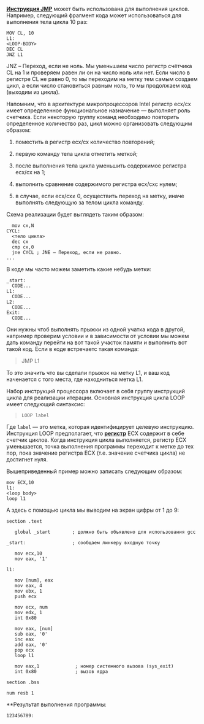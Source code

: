 [**Инструкция JMP**](https://ravesli.com/assembler-usloviya/) может быть использована для выполнения циклов. Например, следующий фрагмент кода может использоваться для выполнения тела цикла 10 раз:


```
MOV CL, 10
L1:
<LOOP-BODY>
DEC CL
JNZ L1

```

JNZ – Переход, если не ноль. Мы уменьшаем число регистр счётчика CL на 1 и проверяем равен ли он на число ноль или нет. Если число в регистре CL не равно 0, то мы переходим на метку тем самым создаем цикл, а если число становиться равным ноль, то мы продолжаем код (выходим из цикла).

Напомним, что в архитектуре микропроцессоров Intel регистр ecx/cx имеет определенное функциональное назначение — выполняет роль счетчика. Если некоторую группу команд необходимо повторить определенное количество раз, цикл можно организовать следующим образом:

 1) поместить в регистр ecx/cx количество повторений;
 
 2) первую команду тела цикла отметить меткой;
 
 3) после выполнения тела цикла уменьшить содержимое регистра ecx/cx на 1;
 
 4) выполнить сравнение содержимого регистра ecx/cxс нулем;
 
 5) в случае, если ecx/cx≠ 0, осуществить переход на метку, иначе выполнять следующую за телом цикла команду.

Схема реализации будет выглядеть таким образом:

```
  mov cx,N
CYCL:
  <тело цикла>
  dec cx
  cmp cx,0
  jne CYCL ; JNE – Переход, если не равно.
...

```

В коде мы часто можем заметить какие небудь метки:

```
_start:
  CODE...
L1:
  CODE...
L2:
  CODE...
Exit:
  CODE...

```

Они нужны чтоб выполнять прыжки из одной учатка кода в другой, например проверим условии и в зависимости от условии мы можем дать команду перейти на вот такой участок памяти и выполнить вот такой код. Если в коде встречаетс такая команда:

>JMP L1

То это значить что вы сделали прыжок на метку L1, и ваш код наченается с того места, где находниться метка L1.


Набор инструкций процессора включает в себя группу инструкций цикла для реализации итерации. Основная инструкция цикла LOOP имеет следующий синтаксис:

>`LOOP label`

Где `label` — это метка, которая идентифицирует целевую инструкцию. Инструкция LOOP предполагает, что [**регистр**](https://ravesli.com/assembler-segmenty-pamyati-i-registry/) ECX содержит в себе счетчик циклов. Когда инструкция цикла выполняется, регистр ECX уменьшается, точка выполнения программы переходит к метке до тех пор, пока значение регистра ECX (т.е. значение счетчика цикла) не достигнет нуля.

Вышеприведенный пример можно записать следующим образом:

```
mov ECX,10
l1:
<loop body>
loop l1

```

А здесь с помощью цикла мы выводим на экран цифры от 1 до 9:


```
section .text

   global _start        ; должно быть объявлено для использования gcc

_start:                 ; сообщаем линкеру входную точку

   mov ecx,10
   mov eax, '1'

l1:

   mov [num], eax
   mov eax, 4
   mov ebx, 1
   push ecx

   mov ecx, num        
   mov edx, 1        
   int 0x80

   mov eax, [num]
   sub eax, '0'
   inc eax
   add eax, '0'
   pop ecx
   loop l1

   mov eax,1             ; номер системного вызова (sys_exit)
   int 0x80              ; вызов ядра

section .bss

num resb 1

```

**Результат выполнения программы:

`123456789:`